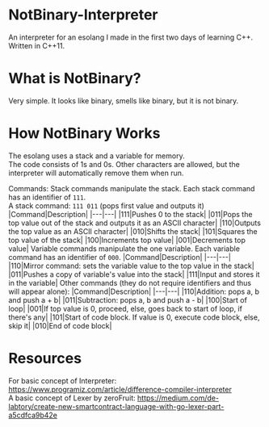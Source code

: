 # NotBinary-Interpreter
An interpreter for an esolang I made in the first two days of learning C++.
<br>
Written in C++11.

# What is NotBinary?
Very simple. It looks like binary, smells like binary, but it is not binary.

# How NotBinary Works
The esolang uses a stack and a variable for memory.
<br>
The code consists of 1s and 0s. Other characters are allowed, but the interpreter will automatically remove them when run.

Commands:
Stack commands manipulate the stack. Each stack command has an identifier of ``111``.
<br>
A stack command: ``111 011`` (pops first value and outputs it)
|Command|Description|
|---|---|
|111|Pushes 0 to the stack|
|011|Pops the top value out of the stack and outputs it as an ASCII character|
|110|Outputs the top value as an ASCII character|
|010|Shifts the stack|
|101|Squares the top value of the stack|
|100|Increments top value|
|001|Decrements top value|
Variable commands manipulate the one variable. Each variable command has an identifier of ``000``.
|Command|Description|
|---|---|
|110|Mirror command: sets the variable value to the top value in the stack|
|011|Pushes a copy of variable's value into the stack|
|111|Input and stores it in the variable|
Other commands (they do not require identifiers and thus will appear alone):
|Command|Description|
|---|---|
|110|Addition: pops a, b and push a + b|
|011|Subtraction: pops a, b and push a - b|
|100|Start of loop|
|001|If top value is 0, proceed, else, goes back to start of loop, if there's any|
|101|Start of code block. If value is 0, execute code block, else, skip it|
|010|End of code block|

# Resources
For basic concept of Interpreter: https://www.programiz.com/article/difference-compiler-interpreter
<br>
A basic concept of Lexer by zeroFruit: https://medium.com/de-labtory/create-new-smartcontract-language-with-go-lexer-part-a5cdfca9b42e
